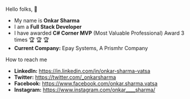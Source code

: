 Hello folks, :wave:	

- My name is **Onkar Sharma**
- I am a **Full Stack Developer**
- I have awarded **C# Corner MVP** (Most Valuable Professional) Award 3 times :trophy:	:trophy:	:trophy:	
- **Current Company:** Epay Systems, A Prismhr Company

How to reach me

- **LinkedIn:** https://in.linkedin.com/in/onkar-sharma-vatsa
- **Twitter:** https://twitter.com/_onkarsharma
- **Facebook:** https://www.facebook.com/onkar.sharma.vatsa
- **Instagram:** https://www.instagram.com/onkar____sharma/
